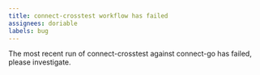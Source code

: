 ```yaml
---
title: connect-crosstest workflow has failed
assignees: doriable
labels: bug
---
```

The most recent run of connect-crosstest against connect-go
has failed, please investigate.
